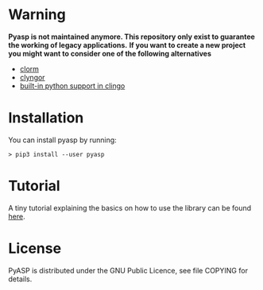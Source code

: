 # Warning 

**Pyasp is not maintained anymore. This repository only exist to guarantee the working of legacy applications.**
**If you want to create a new project you might want to consider one of the following alternatives**
+ [clorm](https://github.com/daveraja/clorm)
+ [clyngor](https://github.com/Aluriak/clyngor)
+ [built-in python support in clingo](https://github.com/potassco/clingo)



# Installation

You can install pyasp by running:

    > pip3 install --user pyasp

# Tutorial

A tiny tutorial explaining the basics on how to use the library can be found [here](https://sthiele.github.io/pyasp-basics/).


# License

PyASP is distributed under the GNU Public Licence, see file COPYING for
details.

